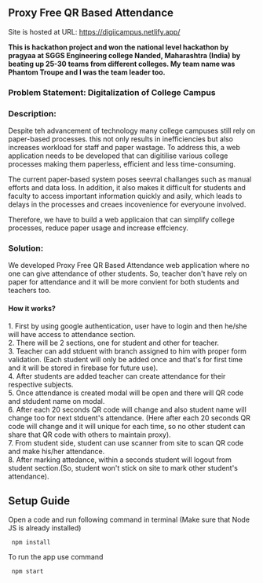 
<h2> Proxy Free QR Based Attendance </h3>

Site is hosted at URL: https://digiicampus.netlify.app/
<br/>

<strong>This is hackathon project and won the national level hackathon by pragyaa at SGGS Engineering college Nanded, Maharashtra (India) by beating up 25-30 teams from different colleges. My team name was Phantom Troupe and I was the team leader too. </strong>

<h3>Problem Statement: Digitalization of College Campus</h3>

<h3>Description: </h3>

Despite teh advancement of technology many college campuses still rely on paper-based processes. this not only results in inefficiencies but also increases workload for staff and paper wastage. To address this, a web application needs to be developed that can digitilise various college processes making them paperless, efficient and less time-consuming.

The current paper-based system poses seevral challanges such as manual efforts and data loss. In addition, it also makes it difficult for students and faculty to access important information quickly and asily, which leads to delays in the processes and creaes incovenience for everyoune involved. 

Therefore, we have to build a web applicaion that can simplify college processes, reduce paper usage and increase effciency.

<h3>Solution: </h3>

We developed Proxy Free QR Based Attendance web application where no one can give attendance of other students. So, teacher don't have rely on paper for attendance and it will be more convient for both students and teachers too.

<h4>How it works? </h4>
1. First by using google authentication, user have to login and then he/she will have access to attendance section. <br/>
2. There will be 2 sections, one for student and other for teacher. <br/>
3. Teacher can add stduent with branch assigned to him with proper form validation. (Each student will only be added once and that's for first time and it will be stored in firebase for future use). <br/>
4. After students are added teacher can create attendance for their respective subjects. <br/>
5. Once attendance is created modal will be open and there will QR code and stdudent name on modal. <br/>
6. After each 20 seconds QR code will change and also student name will change too for next stduent's attendance. (Here after each 20 seconds QR code will change and it will unique for each time, so no other student can share that QR code with others to maintain proxy). <br/>
7. From student side, student can use scanner from site to scan QR code and make his/her attendance.  <br/>
8. After marking attedance, within a seconds student will logout from student section.(So, student won't stick on site to mark other student's attendance). <br/>


<h2> Setup Guide </h2>

Open a code and run following command in terminal (Make sure that Node JS is already installed)

<code> npm install </code>

To run the app use command

<code> npm start </code>



